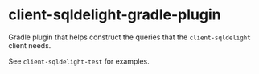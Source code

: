 # client-sqldelight-gradle-plugin

Gradle plugin that helps construct the queries that the `client-sqldelight` client needs. 

See `client-sqldelight-test` for examples.
